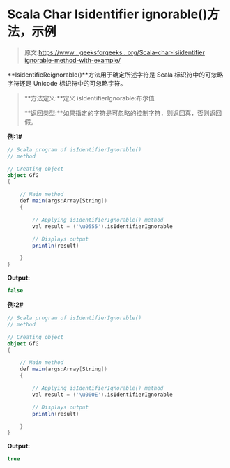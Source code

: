 # Scala Char Isidentifier ignorable()方法，示例

> 原文:[https://www . geeksforgeeks . org/Scala-char-isiidentifier ignorable-method-with-example/](https://www.geeksforgeeks.org/scala-char-isidentifierignorable-method-with-example/)

**IsidentifieReignorable()**方法用于确定所述字符是 Scala 标识符中的可忽略字符还是 Unicode 标识符中的可忽略字符。

> **方法定义:**定义 isIdentifierIgnorable:布尔值
> 
> **返回类型:**如果指定的字符是可忽略的控制字符，则返回真，否则返回假。

**例:1#**

```scala
// Scala program of isIdentifierIgnorable()
// method

// Creating object
object GfG
{ 

    // Main method
    def main(args:Array[String])
    {

        // Applying isIdentifierIgnorable() method 
        val result = ('\u0555').isIdentifierIgnorable

        // Displays output
        println(result)

    }
} 
```

**Output:**

```scala
false

```

**例:2#**

```scala
// Scala program of isIdentifierIgnorable()
// method

// Creating object
object GfG
{ 

    // Main method
    def main(args:Array[String])
    {

        // Applying isIdentifierIgnorable() method
        val result = ('\u000E').isIdentifierIgnorable

        // Displays output
        println(result)

    }
} 
```

**Output:**

```scala
true

```